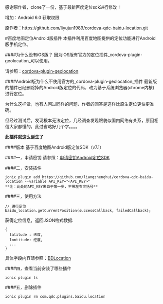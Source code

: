 感谢原作者，clone了一份，基于最新百度定位sdk进行修改！


增加：Android 6.0 获取权限


原作者：https://github.com/liyujun1989/cordova-qdc-baidu-location.git


#百度地图定位Android版插件
本插件利用百度地图提供的定位功能进行Android版手机定位。
  
####为什么没有iOS版？
因为iOS版有官方的定位插件_cordova-plugin-geolocation_可以使用。

请参照：[cordova-plugin-geolocation](https://github.com/apache/cordova-plugin-geolocation)

####Android版为什么不使用官方的_cordova-plugin-geolocation_插件
最新版的插件已经删除掉的Android版定位的代码，改为基于系统浏览器(chrome内核)进行定位。

为什么这样做，也有人问过同样的问题，作者的回答是这样比原生定位更快更准确。

但经过测试后，发现根本无法定位，几经调查发现跟貌似国内网络有关系，原因相信大家都懂的，此过省略好几个字。。。。

__此插件就这么诞生了__

####版本
基于百度地图Android版定位SDK（v7.1）

####一，申请密钥
请参照：[申请密钥Android定位SDK](http://developer.baidu.com/map/index.php?title=android-locsdk/guide/key)

####二，安装插件

```
ionic plugin add https://github.com/liangzhenghui/cordova-qdc-baidu-location --variable API_KEY="<API_KEY>"
**注：此处的API_KEY来自于第一步，不带左右尖括号**
```

####三，使用方法

```
// 进行定位
baidu_location.getCurrentPosition(successCallback, failedCallback);
```

获得定位信息，返回JSON格式数据:

```
{
  latitude : 纬度,
  lontitude: 经度,
  ...
}
```
具体字段内容请参照：[BDLocation](http://developer.baidu.com/map/loc_refer/index.html)

####四，查看当前安装了哪些插件

```
ionic plugin ls
```

####五，删除插件

```
ionic plugin rm com.qdc.plugins.baidu.location
```








